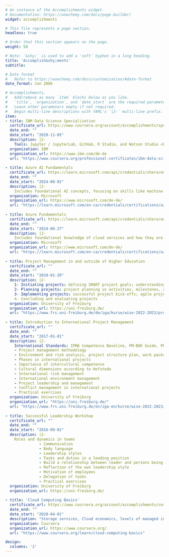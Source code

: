 ```yaml
---
# An instance of the Accomplishments widget.
# Documentation: https://wowchemy.com/docs/page-builder/
widget: accomplishments

# This file represents a page section.
headless: true

# Order that this section appears on the page.
weight: 50

# Note: `&shy;` is used to add a 'soft' hyphen in a long heading.
title: 'Accomplish&shy;ments'
subtitle:

# Date format
#   Refer to https://wowchemy.com/docs/customization/#date-format
date_format: Jan 2006

# Accomplishments.
#   Add/remove as many `item` blocks below as you like.
#   `title`, `organization`, and `date_start` are the required parameters.
#   Leave other parameters empty if not required.
#   Begin multi-line descriptions with YAML's `|2-` multi-line prefix.
item:
- title: IBM Data Science Specialization
  certificate_url: https://www.coursera.org/account/accomplishments/specialization/certificate/ZE   KLM2Q7NZWC
  date_end: ""
  date_start: "2020-11-05"
  description: |2- 
    Tools: Jupyter / JupyterLab, GitHub, R Studio, and Watson Studio <br />  Libraries: Pandas,    NumPy, Matplotlib, Seaborn,          Folium, ipython-sql, Scikit-learn, ScipPy, etc.
  organization: IBM
  organization_url: https://www.ibm.com/de-de
  url: "https://www.coursera.org/professional-certificates/ibm-data-science#courses"
  
- title: Azure AI Fundamentals
  certificate_url: https://learn.microsoft.com/api/credentials/share/en-us/Farrokh-6930/42B42C7417E3B1A0?sharingId=5A80C28EC4E968AB
  date_end: ""
  date_start: "2024-08-01"
  description: |2- 
    Includes foundational AI concepts, focusing on skills like machine learning, natural language processing, and computer vision, while utilizing tools such as Azure Machine Learning, Cognitive Services, and Azure Bot Services.
  organization: Microsoft
  organization_url: https://www.microsoft.com/de-de/
  url: "https://learn.microsoft.com/en-ca/credentials/certifications/azure-ai-fundamentals/?practice-assessment-type=certification"
  
- title: Azure Fundamentals
  certificate_url: https://learn.microsoft.com/api/credentials/share/en-us/FarrokhManzouri-6565/18366D5B75A22305?sharingId=9A34D2EF5E3916D3
  date_end: ""
  date_start: "2024-06-27"
  description: |2- 
    Includes foundational knowledge of cloud services and how they are provided with Microsoft Azure. It covers key concepts, core Azure services, security, privacy, and compliance.
  organization: Microsoft
  organization_url: https://www.microsoft.com/de-de/
  url: "https://learn.microsoft.com/en-ca/credentials/certifications/azure-fundamentals/?practice-assessment-type=certification"
  
- title: Project Management in and outside of Higher Education
  certificate_url: ""
  date_end: ""
  date_start: "2020-01-20"
  description: |2-
    1- Initiating projects: defining SMART project goals; understanding project constraints        (scope, resources, schedule);           analyzing   stakeholders; identifying critical success   factors and risks <br>
    2- Planning projects: project planning in activities, milestones, and deliverables; project    organization and roles in          projects; tools for project planning: using work breakdown    structures, GANTT charts, and common project                     management software; risk       management in project planning; planning communicating in projects <br>
    3- Implementing projects: successful project kick-offs; agile project management using SCRUM     <br>
    4- Concluding and evaluating projects
  organization: University of Freiburg
  organization_url: https://uni-freiburg.de/
  url: "https://www.frs.uni-freiburg.de/de/iga/kurse/wise-2022-2023/projektmanagement"
  
- title: Introduction to International Project Management
  certificate_url: ""
  date_end: ""
  date_start: "2017-01-01"
  description: |2- 
    International Standards: IPMA Competence Baseline, PM-BOK Guide, PRINCE2, ISO 21500
    - Project management methodology
    - Environment and risk analysis, project structure plan, work packages, time and workflow          plans
    - Phases in international projects
    - Importance of intercultural competence
    - Cultural dimensions according to Hofstede
    - International risk management
    - International environment management
    - Project leadership and management
    - Conflict management in international projects
    - Practical exercises 
  organization: University of Freiburg
  organization_url: "https://uni-freiburg.de/"
  url: "https://www.frs.uni-freiburg.de/en/iga-en/kurse/wise-2022-2023/project-management-1"
  
- title: Successful Leadership Workshop
  certificate_url: ""
  date_end: ""
  date_start: "2016-09-01"
  description: |2-
    Roles and dynamics in teams
               - Communication 
               - Body language 
               - Leadership styles 
               - Tasks and duties in a leading position 
               - Build a relationship between leader and persons being lead 
               - Reflection of the own leadership style
               - Motivation of employees 
               - Delegation of tasks 
               - Practical exercises
  organization: University of Freiburg
  organization_url: https://uni-freiburg.de/
  
- title: 'Cloud Computing Basics'
  certificate_url: https://www.coursera.org/account/accomplishments/certificate/VF2HQTBA5S9R
  date_end: ""
  date_start: "2020-04-01"
  description: "Storage services, Cloud economics, levels of managed infrastructure, and Azure     services & APIs"
  organization: Coursera
  organization_url: https://www.coursera.org/
  url: "https://www.coursera.org/learn/cloud-computing-basics"

design:
  columns: '2' 
---
```

